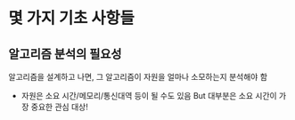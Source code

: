 몇 가지 기초 사항들
==
알고리즘 분석의 필요성
--
알고리즘을 설계하고 나면, 그 알고리즘이 자원을 얼마나 소모하는지 분석해야 함
- 자원은 소요 시간/메모리/통신대역 등이 될 수도 있음
   But 대부분은 소요 시간이 가장 중요한 관심 대상!
  
